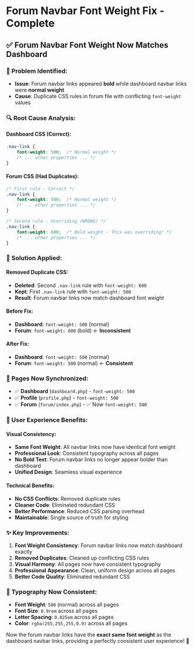 # Forum Navbar Font Weight Fix - Complete

## ✅ **Forum Navbar Font Weight Now Matches Dashboard**

### **🎯 Problem Identified:**
- **Issue**: Forum navbar links appeared **bold** while dashboard navbar links were **normal weight**
- **Cause**: Duplicate CSS rules in forum file with conflicting `font-weight` values

### **🔍 Root Cause Analysis:**

#### **Dashboard CSS (Correct):**
```css
.nav-link {
    font-weight: 500;  /* Normal weight */
    /* ... other properties ... */
}
```

#### **Forum CSS (Had Duplicates):**
```css
/* First rule - Correct */
.nav-link {
    font-weight: 500;  /* Normal weight */
    /* ... other properties ... */
}

/* Second rule - Overriding (WRONG) */
.nav-link {
    font-weight: 600;  /* Bold weight - This was overriding! */
    /* ... other properties ... */
}
```

### **🔧 Solution Applied:**

#### **Removed Duplicate CSS:**
- **Deleted**: Second `.nav-link` rule with `font-weight: 600`
- **Kept**: First `.nav-link` rule with `font-weight: 500`
- **Result**: Forum navbar links now match dashboard font weight

#### **Before Fix:**
- **Dashboard**: `font-weight: 500` (normal)
- **Forum**: `font-weight: 600` (bold) ← **Inconsistent**

#### **After Fix:**
- **Dashboard**: `font-weight: 500` (normal)
- **Forum**: `font-weight: 500` (normal) ← **Consistent**

### **📱 Pages Now Synchronized:**
- ✅ **Dashboard** (`dashboard.php`) - `font-weight: 500`
- ✅ **Profile** (`profile.php`) - `font-weight: 500`
- ✅ **Forum** (`forum/index.php`) - ✅ Now `font-weight: 500`

### **🎯 User Experience Benefits:**

#### **Visual Consistency:**
- **Same Font Weight**: All navbar links now have identical font weight
- **Professional Look**: Consistent typography across all pages
- **No Bold Text**: Forum navbar links no longer appear bolder than dashboard
- **Unified Design**: Seamless visual experience

#### **Technical Benefits:**
- **No CSS Conflicts**: Removed duplicate rules
- **Cleaner Code**: Eliminated redundant CSS
- **Better Performance**: Reduced CSS parsing overhead
- **Maintainable**: Single source of truth for styling

### **✨ Key Improvements:**

1. **Font Weight Consistency**: Forum navbar links now match dashboard exactly
2. **Removed Duplicates**: Cleaned up conflicting CSS rules
3. **Visual Harmony**: All pages now have consistent typography
4. **Professional Appearance**: Clean, uniform design across all pages
5. **Better Code Quality**: Eliminated redundant CSS

### **🎨 Typography Now Consistent:**
- **Font Weight**: `500` (normal) across all pages
- **Font Size**: `0.9rem` across all pages
- **Letter Spacing**: `0.025em` across all pages
- **Color**: `rgba(255,255,255,0.9)` across all pages

Now the forum navbar links have the **exact same font weight** as the dashboard navbar links, providing a perfectly consistent user experience! 🎉

